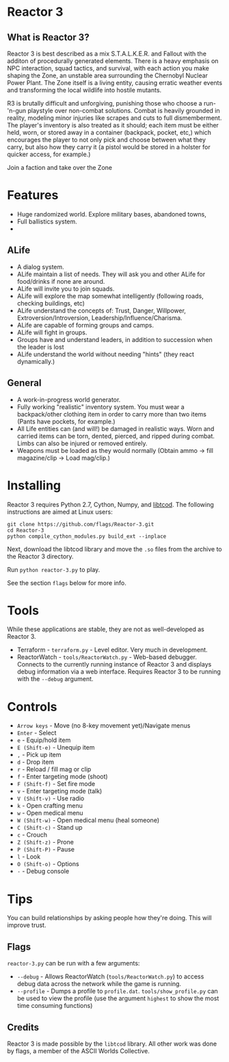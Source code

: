 Reactor 3
=========

What is Reactor 3?
------------------
Reactor 3 is best described as a mix S.T.A.L.K.E.R. and Fallout with the additon of procedurally generated elements.
There is a heavy emphasis on NPC interaction, squad tactics, and survival, with each action you make shaping the Zone,
an unstable area surrounding the Chernobyl Nuclear Power Plant. The Zone itself is a living entity, causing erratic
weather events and transforming the local wildlife into hostile mutants.

R3 is brutally difficult and unforgiving, punishing those who choose a run-'n-gun playstyle over non-combat solutions.
Combat is heavily grounded in reality, modeling minor injuries like scrapes and cuts to full dismemberment. The player's
inventory is also treated as it should; each item must be either held, worn, or stored away in a container (backpack,
pocket, etc,) which encourages the player to not only pick and choose between what they carry, but also how they carry
it (a pistol would be stored in a holster for quicker access, for example.)

Join a faction and take over the Zone

Features
========

* Huge randomized world. Explore military bases, abandoned towns,
* Full ballistics system.
* 

ALife
-----
* A dialog system.
* ALife maintain a list of needs. They will ask you and other ALife for food/drinks if none are around.
* ALife will invite you to join squads.
* ALife will explore the map somewhat intelligently (following roads, checking buildings, etc)
* ALife understand the concepts of: Trust, Danger, Willpower, Extroversion/Introversion, Leadership/Influence/Charisma.
* ALife are capable of forming groups and camps.
* ALife will fight in groups.
* Groups have and understand leaders, in addition to succession when the leader is lost
* ALife understand the world without needing "hints" (they react dynamically.)

General
-------
* A work-in-progress world generator.
* Fully working "realistic" inventory system. You must wear a backpack/other clothing item in order to carry more than two items (Pants have pockets, for example.)
* All Life entities can (and will!) be damaged in realistic ways. Worn and carried items can be torn, dented, pierced, and ripped during combat. Limbs can also be injured or removed entirely.
* Weapons must be loaded as they would normally (Obtain ammo -> fill magazine/clip -> Load mag/clip.)

Installing
==========
Reactor 3 requires Python 2.7, Cython, Numpy, and [libtcod](http://doryen.eptalys.net/libtcod/download/). The following instructions are aimed at Linux users:

    git clone https://github.com/flags/Reactor-3.git
    cd Reactor-3
    python compile_cython_modules.py build_ext --inplace
    
Next, download the libtcod library and move the `.so` files from the archive to the Reactor 3 directory.

Run `python reactor-3.py` to play.

See the section `flags` below for more info.

Tools
=====
While these applications are stable, they are not as well-developed as Reactor 3.

* Terraform - `terraform.py` - Level editor. Very much in development.
* ReactorWatch - `tools/ReactorWatch.py` - Web-based debugger. Connects to the currently running instance of Reactor 3 and displays debug information via a web interface. Requires Reactor 3 to be running with the `--debug` argument.

Controls
========
* `Arrow keys` - Move (no 8-key movement yet)/Navigate menus
* `Enter` - Select
* `e` - Equip/hold item
* `E (Shift-e)` - Unequip item
* `,` - Pick up item
* `d` - Drop item
* `r` - Reload / fill mag or clip
* `f` - Enter targeting mode (shoot)
* `F (Shift-f)` - Set fire mode
* `v` - Enter targeting mode (talk)
* `V (Shift-v)` - Use radio
* `k` - Open crafting menu
* `w` - Open medical menu
* `W (Shift-w)` - Open medical menu (heal someone)
* `C (Shift-c)` - Stand up
* `c` - Crouch
* `Z (Shift-z)` - Prone
* `P (Shift-P)` - Pause
* `l` - Look
* `O (Shift-o)` - Options
* `-` - Debug console

Tips
====
You can build relationships by asking people how they're doing. This will improve trust.

Flags
-----
`reactor-3.py` can be run with a few arguments:

* `--debug` - Allows ReactorWatch (`tools/ReactorWatch.py`) to access debug data across the network while the game is running.
* `--profile` - Dumps a profile to `profile.dat`. `tools/show_profile.py` can be used to view the profile (use the argument `highest` to show the most time consuming functions)

Credits
-------
Reactor 3 is made possible by the `libtcod` library. All other work was done by flags, a member of the ASCII Worlds Collective.
